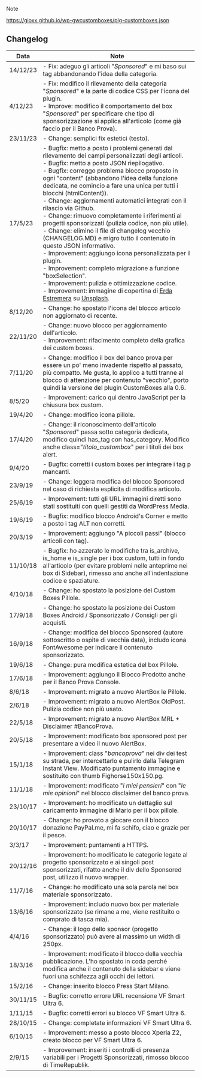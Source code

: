 > [!NOTE]
>
> https://gioxx.github.io/wp-gwcustomboxes/plg-customboxes.json

## Changelog

| Data     | Note                                                         |
| -------- | ------------------------------------------------------------ |
| 14/12/23 | - Fix: adeguo gli articoli \"*Sponsored*\" e mi baso sui tag abbandonando l'idea della categoria. |
| 4/12/23  | - Fix: modifico il rilevamento della categoria \"*Sponsored*\" e la parte di codice CSS per l'icona del plugin.<br />- Improve: modifico il comportamento del box \"*Sponsored*\" per specificare che tipo di sponsorizzazione si applica all'articolo (come già faccio per il Banco Prova). |
| 23/11/23 | - Change: semplici fix estetici (testo).                     |
| 17/5/23  | - Bugfix: metto a posto i problemi generati dal rilevamento dei campi personalizzati degli articoli.<br />- Bugfix: metto a posto JSON riepilogativo.<br />- Bugfix: correggo problema blocco proposto in ogni \"content\" (abbandono l'idea  della funzione dedicata, ne comincio a fare una unica per tutti i  blocchi (htmlContent)).<br />- Change: aggiornamenti automatici integrati con il rilascio via Github.<br />- Change: rimuovo completamente i riferimenti ai progetti sponsorizzati (pulizia codice, non più utile).<br />- Change: elimino il file di changelog vecchio (CHANGELOG.MD) e migro tutto il contenuto in questo JSON informativo.<br />- Improvement: aggiungo icona personalizzata per il plugin.<br />- Improvement: completo migrazione a funzione \"boxSelection\".<br />- Improvement: pulizia e ottimizzazione codice.<br />- Improvement: immagine di copertina di [Erda Estremera](file:///"https://unsplash.com/@erdaest?utm_source=unsplash&utm_medium=referral&utm_content=creditCopyText\") su [Unsplash](file:///"https://unsplash.com/it/foto/sxNt9g77PE0?utm_source=unsplash&utm_medium=referral&utm_content=creditCopyText\"). |
| 8/12/20  | - Change: ho spostato l'icona del blocco articolo non aggiornato di recente. |
| 22/11/20 | - Change: nuovo blocco per aggiornamento dell'articolo.<br />- Improvement: rifacimento completo della grafica dei custom boxes. |
| 7/11/20  | - Change: modifico il box del banco prova per essere un po' meno invadente rispetto al passato, più compatto. Me gusta, lo applico a tutti tranne al blocco di attenzione per contenuto \"vecchio\", porto quindi la  versione del plugin CustomBoxes alla 0.6. |
| 8/5/20   | - Improvement: carico qui dentro JavaScript per la chiusura box custom. |
| 19/4/20  | - Change: modifico icona pillole.                            |
| 17/4/20  | - Change: il riconoscimento dell'articolo \"*Sponsored*\" passa sotto categoria dedicata, modifico quindi has_tag con has_category. Modifico anche class=\"*titolo_custombox*\" per i titoli dei box alert. |
| 9/4/20   | - Bugfix: corretti i custom boxes per integrare i tag p mancanti. |
| 23/9/19  | - Change: leggera modifica del blocco Sponsored nel caso di richiesta esplicita di modifica articolo. |
| 25/6/19  | - Improvement: tutti gli URL immagini diretti sono stati sostituiti con quelli gestiti da WordPress Media. |
| 19/6/19  | - Bugfix: modifico blocco Android's Corner e metto a posto i tag ALT non corretti. |
| 20/3/19  | - Improvement: aggiungo \"A piccoli passi\" (blocco articoli con tag). |
| 11/10/18 | - Bugfix: ho azzerato le modifiche tra is_archive, is_home e is_single per i box custom, tutti in fondo all'articolo (per evitare problemi nelle anteprime nei box di Sidebar), rimesso ano anche all'indentazione codice e spaziature. |
| 4/10/18  | - Change: ho spostato la posizione dei Custom Boxes Pillole. |
| 17/9/18  | - Change: ho spostato la posizione dei Custom Boxes Android / Sponsorizzato / Consigli per gli acquisti. |
| 16/9/18  | - Change: modifica del blocco Sponsored (autore sottoscritto o ospite di  vecchia data), includo icona FontAwesome per indicare il contenuto sponsorizzato. |
| 19/6/18  | - Change: pura modifica estetica del box Pillole.            |
| 17/6/18  | - Improvement: aggiungo il Blocco Prodotto anche per il Banco Prova Console. |
| 8/6/18   | - Improvement: migrato a nuovo AlertBox le Pillole.          |
| 2/6/18   | - Improvement: migrato a nuovo AlertBox OldPost. Pulizia codice non più usato. |
| 22/5/18  | - Improvement: migrato a nuovo AlertBox MRL + Disclaimer #BancoProva. |
| 20/5/18  | - Improvement: modificato box sponsored post per presentare a video il nuovo AlertBox. |
| 15/1/18  | - Improvement: class \"*bancoprova*\" nei div dei test su strada, per intercettarlo e pulirlo dalla Telegram Instant View. Modificato puntamento immagine e sostituito con thumb Fighorse150x150.pg. |
| 11/1/18  | - Improvement: modificato \"*i miei pensieri*\" con \"*le mie opinioni*\" nel blocco disclaimer del banco prova. |
| 23/10/17 | - Improvement: ho modificato un dettaglio sul caricamento immagine di Mario per il box pillole. |
| 20/10/17 | - Change: ho provato a giocare con il blocco donazione PayPal.me, mi fa schifo, ciao e grazie per il pesce. |
| 3/3/17   | - Improvement: puntamenti a HTTPS.                           |
| 20/12/16 | - Improvement: ho modificato le categorie legate al progetto sponsorizzato e ai singoli post sponsorizzati, rifatto anche il div dello Sponsored post, utilizzo il nuovo wrapper. |
| 11/7/16  | - Change: ho modificato una sola parola nel box materiale sponsorizzato. |
| 13/6/16  | - Improvement: includo nuovo box per materiale sponsorizzato (se rimane a me, viene restituito o comprato di tasca mia). |
| 4/4/16   | - Change: il logo dello sponsor (progetto sponsorizzato) può avere al massimo un width di 250px. |
| 18/3/16  | - Improvement: modificato il blocco della vecchia pubblicazione. L'ho spostato in coda perché modifica anche il contenuto della sidebar e viene fuori una schifezza agli occhi dei lettori. |
| 15/2/16  | - Change: inserito blocco Press Start Milano.                |
| 30/11/15 | - Bugfix: corretto errore URL recensione VF Smart Ultra 6.   |
| 1/11/15  | - Bugfix: corretti errori su blocco VF Smart Ultra 6.        |
| 28/10/15 | - Change: completate informazioni VF Smart Ultra 6.          |
| 6/10/15  | - Improvement: messo a posto blocco Xperia Z2, creato blocco per VF Smart Ultra 6. |
| 2/9/15   | - Improvement: inseriti i controlli di presenza variabili per i Progetti Sponsorizzati, rimosso blocco di TimeRepublik. |

